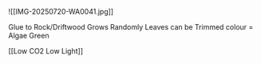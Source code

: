 ![[IMG-20250720-WA0041.jpg]]

Glue to Rock/Driftwood 
Grows Randomly 
Leaves can be Trimmed
colour = Algae Green










[[Low CO2 Low Light]]